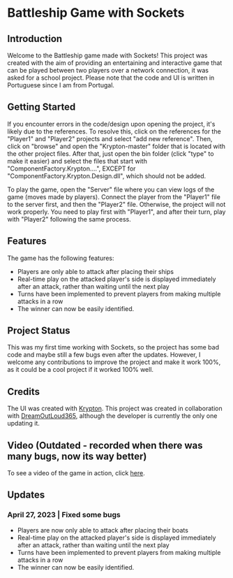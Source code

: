 # Battleship Game with Sockets

## Introduction
Welcome to the Battleship game made with Sockets! This project was created with the aim of providing an entertaining and interactive game that can be played between two players over a network connection, it was asked for a school project. Please note that the code and UI is written in Portuguese since I am from Portugal.

## Getting Started
If you encounter errors in the code/design upon opening the project, it's likely due to the references. To resolve this, click on the references for the "Player1" and "Player2" projects and select "add new reference". Then, click on "browse" and open the "Krypton-master" folder that is located with the other project files. After that, just open the bin folder (click "type" to make it easier) and select the files that start with "ComponentFactory.Krypton....", EXCEPT for "ComponentFactory.Krypton.Design.dll", which should not be added.

To play the game, open the "Server" file where you can view logs of the game (moves made by players). Connect the player from the "Player1" file to the server first, and then the "Player2" file. Otherwise, the project will not work properly. You need to play first with "Player1", and after their turn, play with "Player2" following the same process.

## Features
The game has the following features:
- Players are only able to attack after placing their ships
- Real-time play on the attacked player's side is displayed immediately after an attack, rather than waiting until the next play
- Turns have been implemented to prevent players from making multiple attacks in a row
- The winner can now be easily identified.

## Project Status
This was my first time working with Sockets, so the project has some bad code and maybe still a few bugs even after the updates. However, I welcome any contributions to improve the project and make it work 100%, as it could be a cool project if it worked 100% well.

## Credits
The UI was created with [Krypton](https://github.com/ComponentFactory/Krypton).
This project was created in collaboration with [DreamOutLoud365](https://github.com/DreamOutLoud365), although the developer is currently the only one updating it.

## Video (Outdated - recorded when there was many bugs, now its way better)
To see a video of the game in action, click [here](https://user-images.githubusercontent.com/66210711/195928002-e63e497b-bd03-48ca-9598-fb64162b11b8.mp4).

## Updates
### April 27, 2023 | Fixed some bugs
- Players are now only able to attack after placing their boats
- Real-time play on the attacked player's side is displayed immediately after an attack, rather than waiting until the next play
- Turns have been implemented to prevent players from making multiple attacks in a row
- The winner can now be easily identified.
